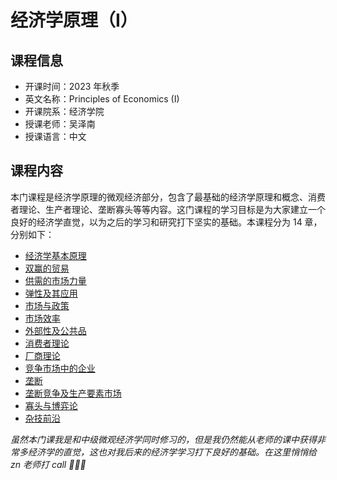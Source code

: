 # 经济学原理（I）

## 课程信息

- 开课时间：2023 年秋季
- 英文名称：Principles of Economics (I)
- 开课院系：经济学院
- 授课老师：吴泽南
- 授课语言：中文

## 课程内容

本门课程是经济学原理的微观经济部分，包含了最基础的经济学原理和概念、消费者理论、生产者理论、垄断寡头等等内容。这门课程的学习目标是为大家建立一个良好的经济学直觉，以为之后的学习和研究打下坚实的基础。本课程分为 14 章，分别如下：

- <a href="principles-economics" target="_self">经济学基本原理</a>
- <a href="gains-from-trade" target="_self">双赢的贸易</a>
- <a href="market-forces-supply-demand" target="_self">供需的市场力量</a>
- <a href="elasticity-application" target="_self">弹性及其应用</a>
- <a href="markets-government-policies" target="_self">市场与政策</a>
- <a href="market-efficiency" target="_self">市场效率</a>
- <a href="externality-public-goods" target="_self">外部性及公共品</a>
- <a href="consumer-theory" target="_self">消费者理论</a>
- <a href="producer-theory" target="_self">厂商理论</a>
- <a href="firms-competitive-markets" target="_self">竞争市场中的企业</a>
- <a href="monopoly" target="_self">垄断</a>
- <a href="monopolistic-competition-markets-factors-production" target="_self">垄断竞争及生产要素市场</a>
- <a href="oligopoly-game-theory" target="_self">寡头与博弈论</a>
- <a href="miscellany-frontiers" target="_self">杂技前沿</a>

*虽然本门课我是和中级微观经济学同时修习的，但是我仍然能从老师的课中获得非常多经济学的直觉，这也对我后来的经济学学习打下良好的基础。在这里悄悄给 zn 老师打 call 🥳🥳🥳*